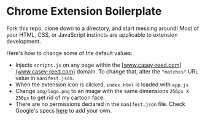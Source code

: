 # Chrome Extension Boilerplate
Fork this repo, clone down to a directory, and start messing around! Most of your HTML, CSS, or JavaScript instincts are applicable to extension development.

Here's how to change some of the default values:
* Injects `scripts.js` on any page within the [www.casey-reed.com](www.casey-reed.com) domain. To change that, alter the `"matches"` URL value in `manifest.json`.
* When the extension icon is clicked, `index.html` is loaded  with `app.js`
* Change `img/logo.png` to an image with the same dimensions `256px X 256px` to get rid of my cartoon face.
* There are no permissions declared in the `manifest.json` file. Check Google's specs [here](https://developer.chrome.com/extensions/declare_permissions) to add your own.